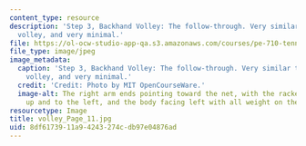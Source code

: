 ```yaml
---
content_type: resource
description: 'Step 3, Backhand Volley: The follow-through. Very similar to the forehand
  volley, and very minimal.'
file: https://ol-ocw-studio-app-qa.s3.amazonaws.com/courses/pe-710-tennis-spring-2007/8df6173911a94243274cdb97e04876ad_volley_Page_11.jpg
file_type: image/jpeg
image_metadata:
  caption: 'Step 3, Backhand Volley: The follow-through. Very similar to the forehand
    volley, and very minimal.'
  credit: 'Credit: Photo by MIT OpenCourseWare.'
  image-alt: The right arm ends pointing toward the net, with the racket pointing
    up and to the left, and the body facing left with all weight on the right foot.
resourcetype: Image
title: volley_Page_11.jpg
uid: 8df61739-11a9-4243-274c-db97e04876ad
---
```

